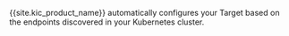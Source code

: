 {{site.kic_product_name}} automatically configures your Target based on the endpoints discovered in your Kubernetes cluster.

